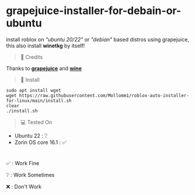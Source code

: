 #  grapejuice-installer-for-debain-or-ubuntu
install roblox on *"ubuntu 20/22"* or *"debian"* based distros using grapejuice, this also install **winetkg** by itself!

> 📜 Credits

Thanks to **[grapejuice](https://gitlab.com/brinkervii/grapejuice)** and **[wine](https://www.winehq.org/)**

> 💾 Install

```
sudo apt install wget
wget https://raw.githubusercontent.com/Mollomm1/roblox-auto-installer-for-linux/main/install.sh
clear
./install.sh
```

> 💻 Tested On

* Ubuntu 22 : ❔
* Zorin OS core 16.1 : ✅

# 

✅ : Work Fine

❔ : Work Sometimes

❌ : Don't Work
